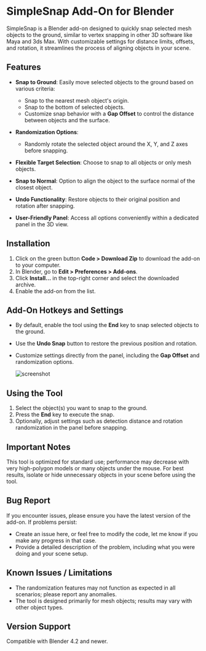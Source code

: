 # SimpleSnap Add-On for Blender

SimpleSnap is a Blender add-on designed to quickly snap selected mesh objects to the ground, similar to vertex snapping in other 3D software like Maya and 3ds Max. With customizable settings for distance limits, offsets, and rotation, it streamlines the process of aligning objects in your scene.

## Features

- **Snap to Ground**: Easily move selected objects to the ground based on various criteria:
  - Snap to the nearest mesh object's origin.
  - Snap to the bottom of selected objects.
  - Customize snap behavior with a **Gap Offset** to control the distance between objects and the surface.

- **Randomization Options**:
  - Randomly rotate the selected object around the X, Y, and Z axes before snapping.

- **Flexible Target Selection**: Choose to snap to all objects or only mesh objects.

- **Snap to Normal**: Option to align the object to the surface normal of the closest object.

- **Undo Functionality**: Restore objects to their original position and rotation after snapping.

- **User-Friendly Panel**: Access all options conveniently within a dedicated panel in the 3D view.

## Installation

1. Click on the green button **Code > Download Zip** to download the add-on to your computer.
2. In Blender, go to **Edit > Preferences > Add-ons**.
3. Click **Install...** in the top-right corner and select the downloaded archive.
4. Enable the add-on from the list.

## Add-On Hotkeys and Settings

- By default, enable the tool using the **End** key to snap selected objects to the ground.
- Use the **Undo Snap** button to restore the previous position and rotation.
- Customize settings directly from the panel, including the **Gap Offset** and randomization options.

  ![screenshot](https://imgur.com/IBRfcFB.jpg)

## Using the Tool

1. Select the object(s) you want to snap to the ground.
2. Press the **End** key to execute the snap.
3. Optionally, adjust settings such as detection distance and rotation randomization in the panel before snapping.

## Important Notes

  This tool is optimized for standard use; performance may decrease with very high-polygon models or many objects under the mouse.
  For best results, isolate or hide unnecessary objects in your scene before using the tool.

## Bug Report

If you encounter issues, please ensure you have the latest version of the add-on. If problems persist:

 - Create an issue here, or feel free to modify the code, let me know if you make any progress in that case.
 - Provide a detailed description of the problem, including what you were doing and your scene setup.

## Known Issues / Limitations

 - The randomization features may not function as expected in all scenarios; please report any anomalies.
 - The tool is designed primarily for mesh objects; results may vary with other object types.

## Version Support

Compatible with Blender 4.2 and newer.
